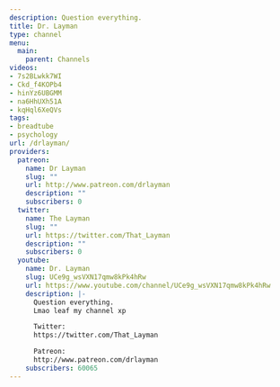 ```yaml
---
description: Question everything.
title: Dr. Layman
type: channel
menu:
  main:
    parent: Channels
videos:
- 7s2BLwkk7WI
- Ckd_f4KOPb4
- hinYz6UBGMM
- na6HhUXh51A
- kqHql6XeQVs
tags:
- breadtube
- psychology
url: /drlayman/
providers:
  patreon:
    name: Dr Layman
    slug: ""
    url: http://www.patreon.com/drlayman
    description: ""
    subscribers: 0
  twitter:
    name: The Layman
    slug: ""
    url: https://twitter.com/That_Layman
    description: ""
    subscribers: 0
  youtube:
    name: Dr. Layman
    slug: UCe9g_wsVXN17qmw8kPk4hRw
    url: https://www.youtube.com/channel/UCe9g_wsVXN17qmw8kPk4hRw
    description: |-
      Question everything.
      Lmao leaf my channel xp

      Twitter:
      https://twitter.com/That_Layman

      Patreon:
      http://www.patreon.com/drlayman
    subscribers: 60065
---
```

